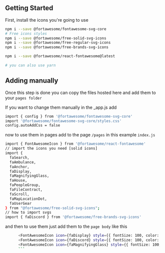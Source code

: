 ## Getting Started

First, install the icons you're going to use

```bash
npm i --save @fortawesome/fontawesome-svg-core
# Free icons styles
npm i --save @fortawesome/free-solid-svg-icons
npm i --save @fortawesome/free-regular-svg-icons
npm i --save @fortawesome/free-brands-svg-icons

npm i --save @fortawesome/react-fontawesome@latest
    
# you can also use yarn
```

## Adding manually

Once this step is done you can copy the files hosted here and add them to your `pages folder`

If you want to change them manually in the _app.js add

```bash
import { config } from '@fortawesome/fontawesome-svg-core'
import '@fortawesome/fontawesome-svg-core/styles.css'
config.autoAddCss = false
```

now to use them in pages add to the page `/pages` in this example `index.js`

```bash
import { FontAwesomeIcon } from '@fortawesome/react-fontawesome'
// import the icons you need [solid icons]
import {
  faSearch,
  faAmbulance,
  faAnchor,
  faDisplay,
  faMagnifyingGlass,
  faHouse,
  faPeopleGroup,
  faFileContract,
  faScroll,
  faMapLocationDot,
  faUserGear
} from "@fortawesome/free-solid-svg-icons";
// how to import svgs
import { faDiscord } from '@fortawesome/free-brands-svg-icons'
```

and then to use them just add them to the `page body` like this

```bash
      <FontAwesomeIcon icon={faDisplay} style={{ fontSize: 100, color: "blue" }} />
      <FontAwesomeIcon icon={faDiscord} style={{ fontSize: 100, color: "black" }} />
      <FontAwesomeIcon icon={faMagnifyingGlass} style={{ fontSize: 100, color: "black" }} />
      ```
      
     
